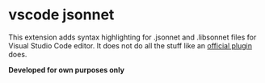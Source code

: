 # vscode jsonnet

This extension adds syntax highlighting for .jsonnet and .libsonnet files for Visual Studio Code editor. It does not do all the stuff like an [official plugin](https://github.com/heptio/vscode-jsonnet) does.

**Developed for own purposes only**
